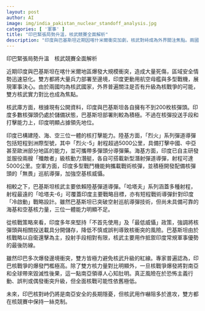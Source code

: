 ```yaml
---
layout: post
author: AI
image: img/india_pakistan_nuclear_standoff_analysis.jpg
categories: [ '軍事' ]
title: "印巴緊張局勢升溫，核武競賽全面解析"
description: "印度與巴基斯坦近期因喀什米爾衝突加劇，核武對峙成為外界關注焦點。兩國核實力與政策、核戰門檻、潛在風險及核嚇阻作用，詳盡分析南亞安全局勢。"
---
```

印巴緊張局勢升溫　核武競賽全面解析

近期印度與巴基斯坦在喀什米爾地區爆發大規模衝突，造成大量死傷，區域安全情勢迅速惡化。雙方都將大量兵力部署至邊境，印度更動用航空母艦與多型戰機，展現軍事決心。由於兩國均為核武國家，外界普遍關注是否有升級為核戰爭的可能，雙方核武實力對比也成為焦點。

核武庫方面，根據現有公開資料，印度與巴基斯坦各自擁有不到200枚核彈頭。印度多數核彈頭仍處於儲備狀態，巴基斯坦部署則較為積極。不過在核彈投送手段和打擊能力上，印度明顯占據領先地位。

印度已構建陸、海、空三位一體的核打擊能力。陸基方面，「烈火」系列彈道導彈包括短程到洲際型號，其中「烈火-5」射程超過5000公里，具備打擊中國、中亞甚至歐洲部分地區的能力，並可攜帶多彈頭分導彈藥。海基方面，印度已自主研發並服役兩艘「殲敵者」級核動力潛艇，各自可搭載新型潛射彈道導彈，射程可達5000公里。空軍方面，印度多型戰鬥機能夠攜載戰術核彈，並積極開發配備核彈頭的「無畏」巡航導彈，加強空基核威懾。

相較之下，巴基斯坦核武主要依賴陸基彈道導彈。「哈塔夫」系列涵蓋多種射程，射程最遠的「哈塔夫-6」可覆蓋印度主要戰略目標，亦有短程戰術導彈針對印度「冷啟動」戰略設計。雖然巴基斯坦已突破空射巡航導彈技術，但尚未具備可靠的海基和空基核力量，三位一體能力明顯不足。

從核戰策略來看，印度多年來堅持「不首先使用」及「最低威懾」政策，強調將核彈頭與相關投送載具分開儲存，降低不慎或誤判導致核衝突的風險。巴基斯坦由於核戰略以自衛還擊為主，投射手段相對有限，核武主要用作抵禦印度常規軍事優勢的最後防線。

雖然印巴多次爆發邊境衝突，雙方皆極力避免核武升級的紅線。專家普遍認為，印巴核戰爭的爆發門檻極高。除了雙方核力量對比明顯外，一旦核戰爭爆發將對南亞和全球帶來毀滅性後果，這一點南亞領導人心知肚明。真正風險在於恐怖主義行動、誤判或偶發衝突升級，但全面核戰可能性依舊極低。

未來，印巴核對峙仍將是南亞安全的長期隱憂，但核武用作嚇阻多於進攻，雙方都在核競賽中保持一絲克制。